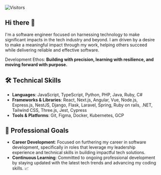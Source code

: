 <p>
  <img src="https://komarev.com/ghpvc/?username=jakubmdev&label=Visitors&color=2196F3&style=flat" alt="Visitors">
</p>

## Hi there 👋

I'm a software engineer focused on harnessing technology to make significant impacts in the tech industry and beyond. I am driven by a desire to make a meaningful impact through my work, helping others succeed while delivering reliable and effective software.

Development Ethos: **Building with precision, learning with resilience, and moving forward with purpose.**


## 🛠️ Technical Skills
- **Languages**: JavaScript, TypeScript, Python, PHP, Java, Ruby, C#
- **Frameworks & Libraries**: React, Next.js, Angular, Vue, Node.js, Express.js, NestJS, Django, Flask, Laravel, Spring, Ruby on rails, .NET, Tailwind CSS, Three.js, Jest, Cypress
- **Tools & Platforms**: Git, Figma, Docker, Kubernetes, GCP

## 🚀 Professional Goals
- **Career Development**: Focused on furthering my career in software development, specifically in roles that leverage my leadership experience and technical skills in building impactful tech solutions.
- **Continuous Learning**: Committed to ongoing professional development by staying updated with the latest tech trends and advancing my coding skills. 📈
